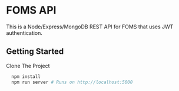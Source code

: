 # FOMS API

This is a Node/Express/MongoDB REST API for FOMS that uses JWT authentication.

## Getting Started

Clone The Project

```bash
  npm install
  npm run server # Runs on http://localhost:5000
```
